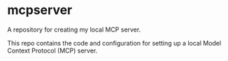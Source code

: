# mcpserver

A repository for creating my local MCP server.

This repo contains the code and configuration for setting up a local Model Context Protocol (MCP) server.